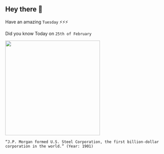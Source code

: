 ## Hey there 👋
Have an amazing `Tuesday` ⚡⚡⚡

Did you know Today on `25th of February`
 
 [<img src="https://img.haikudeck.com/mg/93BC6355-C0F2-4EB4-83C9-12AD9CF65888.jpg" width="300" />](https://en.wikipedia.org/wiki/U.S._Steel#:~:text=J.%20P.%20Morgan%20formed%20U.S.%20Steel,million%20) 
 ```
“J.P. Morgan formed U.S. Steel Corporation, the first billion-dollar corporation in the world.” (Year: 1901)
```
